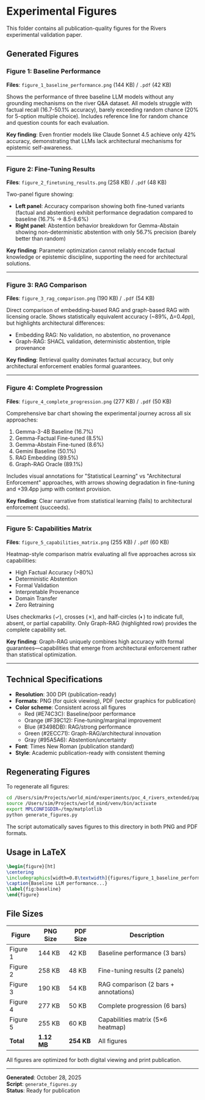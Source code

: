 # Experimental Figures

This folder contains all publication-quality figures for the Rivers experimental validation paper.

## Generated Figures

### Figure 1: Baseline Performance
**Files**: `figure_1_baseline_performance.png` (144 KB) / `.pdf` (42 KB)

Shows the performance of three baseline LLM models without any grounding mechanisms on the river Q&A dataset. All models struggle with factual recall (16.7-50.1% accuracy), barely exceeding random chance (20% for 5-option multiple choice). Includes reference line for random chance and question counts for each evaluation.

**Key finding**: Even frontier models like Claude Sonnet 4.5 achieve only 42% accuracy, demonstrating that LLMs lack architectural mechanisms for epistemic self-awareness.

---

### Figure 2: Fine-Tuning Results
**Files**: `figure_2_finetuning_results.png` (258 KB) / `.pdf` (48 KB)

Two-panel figure showing:
- **Left panel**: Accuracy comparison showing both fine-tuned variants (factual and abstention) exhibit performance degradation compared to baseline (16.7% → 8.5-8.6%)
- **Right panel**: Abstention behavior breakdown for Gemma-Abstain showing non-deterministic abstention with only 56.7% precision (barely better than random)

**Key finding**: Parameter optimization cannot reliably encode factual knowledge or epistemic discipline, supporting the need for architectural solutions.

---

### Figure 3: RAG Comparison
**Files**: `figure_3_rag_comparison.png` (190 KB) / `.pdf` (54 KB)

Direct comparison of embedding-based RAG and graph-based RAG with licensing oracle. Shows statistically equivalent accuracy (~89%, Δ=0.4pp), but highlights architectural differences:
- Embedding RAG: No validation, no abstention, no provenance
- Graph-RAG: SHACL validation, deterministic abstention, triple provenance

**Key finding**: Retrieval quality dominates factual accuracy, but only architectural enforcement enables formal guarantees.

---

### Figure 4: Complete Progression
**Files**: `figure_4_complete_progression.png` (277 KB) / `.pdf` (50 KB)

Comprehensive bar chart showing the experimental journey across all six approaches:
1. Gemma-3-4B Baseline (16.7%)
2. Gemma-Factual Fine-tuned (8.5%)
3. Gemma-Abstain Fine-tuned (8.6%)
4. Gemini Baseline (50.1%)
5. RAG Embedding (89.5%)
6. Graph-RAG Oracle (89.1%)

Includes visual annotations for "Statistical Learning" vs "Architectural Enforcement" approaches, with arrows showing degradation in fine-tuning and +39.4pp jump with context provision.

**Key finding**: Clear narrative from statistical learning (fails) to architectural enforcement (succeeds).

---

### Figure 5: Capabilities Matrix
**Files**: `figure_5_capabilities_matrix.png` (255 KB) / `.pdf` (60 KB)

Heatmap-style comparison matrix evaluating all five approaches across six capabilities:
- High Factual Accuracy (>80%)
- Deterministic Abstention
- Formal Validation
- Interpretable Provenance
- Domain Transfer
- Zero Retraining

Uses checkmarks (✓), crosses (✗), and half-circles (◐) to indicate full, absent, or partial capability. Only Graph-RAG (highlighted row) provides the complete capability set.

**Key finding**: Graph-RAG uniquely combines high accuracy with formal guarantees—capabilities that emerge from architectural enforcement rather than statistical optimization.

---

## Technical Specifications

- **Resolution**: 300 DPI (publication-ready)
- **Formats**: PNG (for quick viewing), PDF (vector graphics for publication)
- **Color scheme**: Consistent across all figures
  - Red (#E74C3C): Baseline/poor performance
  - Orange (#F39C12): Fine-tuning/marginal improvement
  - Blue (#3498DB): RAG/strong performance
  - Green (#2ECC71): Graph-RAG/architectural innovation
  - Gray (#95A5A6): Abstention/uncertainty
- **Font**: Times New Roman (publication standard)
- **Style**: Academic publication-ready with consistent theming

## Regenerating Figures

To regenerate all figures:

```bash
cd /Users/sim/Projects/world_mind/experiments/poc_4_rivers_extended/paper
source /Users/sim/Projects/world_mind/venv/bin/activate
export MPLCONFIGDIR=/tmp/matplotlib
python generate_figures.py
```

The script automatically saves figures to this directory in both PNG and PDF formats.

## Usage in LaTeX

```latex
\begin{figure}[ht]
\centering
\includegraphics[width=0.8\textwidth]{figures/figure_1_baseline_performance.pdf}
\caption{Baseline LLM performance...}
\label{fig:baseline}
\end{figure}
```

## File Sizes

| Figure | PNG Size | PDF Size | Description |
|--------|----------|----------|-------------|
| Figure 1 | 144 KB | 42 KB | Baseline performance (3 bars) |
| Figure 2 | 258 KB | 48 KB | Fine-tuning results (2 panels) |
| Figure 3 | 190 KB | 54 KB | RAG comparison (2 bars + annotations) |
| Figure 4 | 277 KB | 50 KB | Complete progression (6 bars) |
| Figure 5 | 255 KB | 60 KB | Capabilities matrix (5×6 heatmap) |
| **Total** | **1.12 MB** | **254 KB** | All figures |

All figures are optimized for both digital viewing and print publication.

---

**Generated**: October 28, 2025  
**Script**: `generate_figures.py`  
**Status**: Ready for publication





